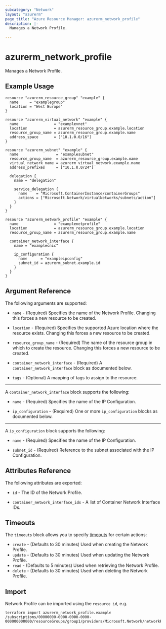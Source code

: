 ```yaml
---
subcategory: "Network"
layout: "azurerm"
page_title: "Azure Resource Manager: azurerm_network_profile"
description: |-
  Manages a Network Profile.

---
```


# azurerm_network_profile

Manages a Network Profile.

## Example Usage

```hcl
resource "azurerm_resource_group" "example" {
  name     = "examplegroup"
  location = "West Europe"
}

resource "azurerm_virtual_network" "example" {
  name                = "examplevnet"
  location            = azurerm_resource_group.example.location
  resource_group_name = azurerm_resource_group.example.name
  address_space       = ["10.1.0.0/16"]
}

resource "azurerm_subnet" "example" {
  name                 = "examplesubnet"
  resource_group_name  = azurerm_resource_group.example.name
  virtual_network_name = azurerm_virtual_network.example.name
  address_prefixes     = ["10.1.0.0/24"]

  delegation {
    name = "delegation"

    service_delegation {
      name    = "Microsoft.ContainerInstance/containerGroups"
      actions = ["Microsoft.Network/virtualNetworks/subnets/action"]
    }
  }
}

resource "azurerm_network_profile" "example" {
  name                = "examplenetprofile"
  location            = azurerm_resource_group.example.location
  resource_group_name = azurerm_resource_group.example.name

  container_network_interface {
    name = "examplecnic"

    ip_configuration {
      name      = "exampleipconfig"
      subnet_id = azurerm_subnet.example.id
    }
  }
}
```

## Argument Reference

The following arguments are supported:

* `name` - (Required) Specifies the name of the Network Profile. Changing this forces a new resource to be created.

* `location` - (Required) Specifies the supported Azure location where the resource exists. Changing this forces a new resource to be created.

* `resource_group_name` - (Required) The name of the resource group in which to create the resource. Changing this forces a new resource to be created.

* `container_network_interface` - (Required) A `container_network_interface` block as documented below.

* `tags` - (Optional) A mapping of tags to assign to the resource.

---

A `container_network_interface` block supports the following:

* `name` - (Required) Specifies the name of the IP Configuration.

* `ip_configuration` - (Required) One or more `ip_configuration` blocks as documented below.

---

A `ip_configuration` block supports the following:

* `name` - (Required) Specifies the name of the IP Configuration.

* `subnet_id` - (Required) Reference to the subnet associated with the IP Configuration.

## Attributes Reference

The following attributes are exported:

* `id` - The ID of the Network Profile.

* `container_network_interface_ids` - A list of Container Network Interface IDs.

## Timeouts

The `timeouts` block allows you to specify [timeouts](https://www.terraform.io/docs/configuration/resources.html#timeouts) for certain actions:

* `create` - (Defaults to 30 minutes) Used when creating the Network Profile.
* `update` - (Defaults to 30 minutes) Used when updating the Network Profile.
* `read` - (Defaults to 5 minutes) Used when retrieving the Network Profile.
* `delete` - (Defaults to 30 minutes) Used when deleting the Network Profile.

## Import

Network Profile can be imported using the `resource id`, e.g.

```shell
terraform import azurerm_network_profile.example /subscriptions/00000000-0000-0000-0000-000000000000/resourceGroups/group1/providers/Microsoft.Network/networkProfiles/examplenetprofile
```
